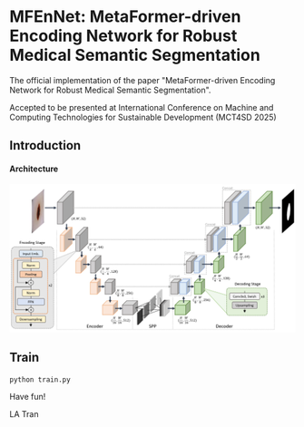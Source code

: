 # MFEnNet: MetaFormer-driven Encoding Network for Robust Medical Semantic Segmentation

The official implementation of the paper "MetaFormer-driven Encoding Network for Robust Medical Semantic Segmentation".

Accepted to be presented at International Conference on Machine and Computing Technologies for Sustainable Development (MCT4SD 2025)

## Introduction

#### Architecture

<p align="center">
<img src="docs/MFEnNet.jpg" width="1000">
</p>

## Train

```
python train.py
```

Have fun!

LA Tran
